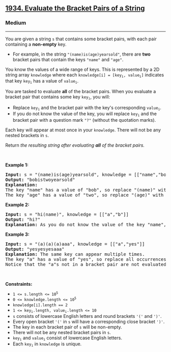 <h2><a href="https://leetcode.com/problems/maximize-number-of-nice-divisors/">1934. Evaluate the Bracket Pairs of a String</a></h2><h3>Medium</h3><hr><p>You are given a string <code>s</code> that contains some bracket pairs, with each pair containing a <strong>non-empty</strong> key.</p>

<ul>
	<li>For example, in the string <code>&quot;(name)is(age)yearsold&quot;</code>, there are <strong>two</strong> bracket pairs that contain the keys <code>&quot;name&quot;</code> and <code>&quot;age&quot;</code>.</li>
</ul>

<p>You know the values of a wide range of keys. This is represented by a 2D string array <code>knowledge</code> where each <code>knowledge[i] = [key<sub>i</sub>, value<sub>i</sub>]</code> indicates that key <code>key<sub>i</sub></code> has a value of <code>value<sub>i</sub></code>.</p>

<p>You are tasked to evaluate <strong>all</strong> of the bracket pairs. When you evaluate a bracket pair that contains some key <code>key<sub>i</sub></code>, you will:</p>

<ul>
	<li>Replace <code>key<sub>i</sub></code> and the bracket pair with the key&#39;s corresponding <code>value<sub>i</sub></code>.</li>
	<li>If you do not know the value of the key, you will replace <code>key<sub>i</sub></code> and the bracket pair with a question mark <code>&quot;?&quot;</code> (without the quotation marks).</li>
</ul>

<p>Each key will appear at most once in your <code>knowledge</code>. There will not be any nested brackets in <code>s</code>.</p>

<p>Return <em>the resulting string after evaluating <strong>all</strong> of the bracket pairs.</em></p>

<p>&nbsp;</p>
<p><strong class="example">Example 1:</strong></p>

<pre>
<strong>Input:</strong> s = &quot;(name)is(age)yearsold&quot;, knowledge = [[&quot;name&quot;,&quot;bob&quot;],[&quot;age&quot;,&quot;two&quot;]]
<strong>Output:</strong> &quot;bobistwoyearsold&quot;
<strong>Explanation:</strong>
The key &quot;name&quot; has a value of &quot;bob&quot;, so replace &quot;(name)&quot; with &quot;bob&quot;.
The key &quot;age&quot; has a value of &quot;two&quot;, so replace &quot;(age)&quot; with &quot;two&quot;.
</pre>

<p><strong class="example">Example 2:</strong></p>

<pre>
<strong>Input:</strong> s = &quot;hi(name)&quot;, knowledge = [[&quot;a&quot;,&quot;b&quot;]]
<strong>Output:</strong> &quot;hi?&quot;
<strong>Explanation:</strong> As you do not know the value of the key &quot;name&quot;, replace &quot;(name)&quot; with &quot;?&quot;.
</pre>

<p><strong class="example">Example 3:</strong></p>

<pre>
<strong>Input:</strong> s = &quot;(a)(a)(a)aaa&quot;, knowledge = [[&quot;a&quot;,&quot;yes&quot;]]
<strong>Output:</strong> &quot;yesyesyesaaa&quot;
<strong>Explanation:</strong> The same key can appear multiple times.
The key &quot;a&quot; has a value of &quot;yes&quot;, so replace all occurrences of &quot;(a)&quot; with &quot;yes&quot;.
Notice that the &quot;a&quot;s not in a bracket pair are not evaluated.
</pre>

<p>&nbsp;</p>
<p><strong>Constraints:</strong></p>

<ul>
	<li><code>1 &lt;= s.length &lt;= 10<sup>5</sup></code></li>
	<li><code>0 &lt;= knowledge.length &lt;= 10<sup>5</sup></code></li>
	<li><code>knowledge[i].length == 2</code></li>
	<li><code>1 &lt;= key<sub>i</sub>.length, value<sub>i</sub>.length &lt;= 10</code></li>
	<li><code>s</code> consists of lowercase English letters and round brackets <code>&#39;(&#39;</code> and <code>&#39;)&#39;</code>.</li>
	<li>Every open bracket <code>&#39;(&#39;</code> in <code>s</code> will have a corresponding close bracket <code>&#39;)&#39;</code>.</li>
	<li>The key in each bracket pair of <code>s</code> will be non-empty.</li>
	<li>There will not be any nested bracket pairs in <code>s</code>.</li>
	<li><code>key<sub>i</sub></code> and <code>value<sub>i</sub></code> consist of lowercase English letters.</li>
	<li>Each <code>key<sub>i</sub></code> in <code>knowledge</code> is unique.</li>
</ul>
